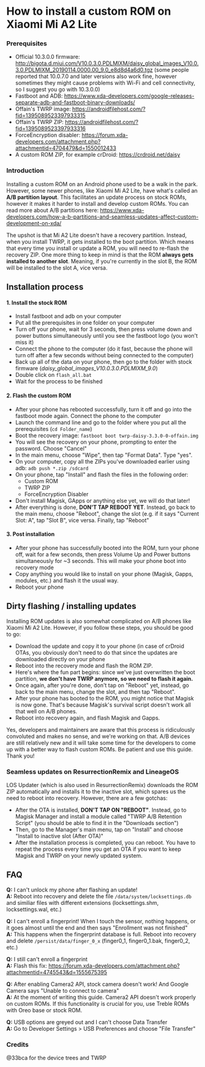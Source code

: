 # How to install a custom ROM on Xiaomi Mi A2 Lite

### Prerequisites
* Official 10.3.0.0 firmware: http://bigota.d.miui.com/V10.0.3.0.PDLMIXM/daisy_global_images_V10.0.3.0.PDLMIXM_20190114.0000.00_9.0_e8d8d4a6d0.tgz (some people reported that 10.0.7.0 and later versions also work fine, however sometimes they might cause problems with Wi-Fi and cell connectivity, so I suggest you go with 10.3.0.0) 
* Fastboot and ADB: https://www.xda-developers.com/google-releases-separate-adb-and-fastboot-binary-downloads/
* Offain's TWRP image: https://androidfilehost.com/?fid=1395089523397933315
* Offain's TWRP ZIP: https://androidfilehost.com/?fid=1395089523397933316
* ForceEncryption disabler: https://forum.xda-developers.com/attachment.php?attachmentid=4704479&d=1550012433
* A custom ROM ZIP, for example crDroid: https://crdroid.net/daisy

### Introduction
Installing a custom ROM on an Android phone used to be a walk in the park. However, some newer phones, like Xiaomi Mi A2 Lite, have what's called an **A/B partition layout**. This facilitates an update process on stock ROMs, however it makes it harder to install and develop custom ROMs. You can read more about A/B partitions here: https://www.xda-developers.com/how-a-b-partitions-and-seamless-updates-affect-custom-development-on-xda/  

The upshot is that Mi A2 Lite doesn't have a recovery partition. Instead, when you install TWRP, it gets installed to the boot partition. Which means that every time you install or update a ROM, you will need to re-flash the recovery ZIP. One more thing to keep in mind is that the ROM **always gets installed to another slot**. Meaning, if you're currently in the slot B, the ROM will be installed to the slot A, vice versa. 

## Installation process

#### 1. Install the stock ROM
* Install fastboot and adb on your computer
* Put all the prerequisites in one folder on your computer
* Turn off your phone, wait for 3 seconds, then press volume down and power buttons simultaneously until you see the fastboot logo (you won't miss it)
* Connect the phone to the computer (do it fast, because the phone will turn off after a few seconds without being connected to the computer)
* Back up all of the data on your phone, then go to the folder with stock firmware (*daisy_global_images_V10.0.3.0.PDLMIXM_9.0*)
* Double click on `flash_all.bat` 
* Wait for the process to be finished

#### 2. Flash the custom ROM
* After your phone has rebooted successfully, turn it off and go into the fastboot mode again. Connect the phone to the computer
* Launch the command line and go to the folder where you put all the prerequisites (`cd Folder_name`)
* Boot the recovery image: `fastboot boot twrp-daisy-3.3.0-0-offain.img`
* You will see the recovery on your phone, prompting to enter the password. Choose "Cancel"
* In the main menu, choose "Wipe", then tap "Format Data". Type "yes".
* On your computer, copy all the ZIPs you've downloaded earlier using adb: `adb push *.zip /sdcard`
* On your phone, tap "Install" and flash the files in the following order:
  * Custom ROM
  * TWRP ZIP
  * ForceEncryption Disabler
* Don't install Magisk, GApps or anything else yet, we will do that later!
* After everything is done, **DON'T TAP REBOOT YET**. Instead, go back to the main menu, choose "Reboot", change the slot (e.g. if it says "Current Slot: A", tap "Slot B", vice versa. Finally, tap "Reboot"

#### 3. Post installation
* After your phone has successfully booted into the ROM, turn your phone off, wait for a few seconds, then press Volume Up and Power buttons simultaneously for ~3 seconds. This will make your phone boot into recovery mode
* Copy anything you would like to install on your phone (Magisk, Gapps, modules, etc.) and flash it the usual way.
* Reboot your phone

## Dirty flashing / installing updates
Installing ROM updates is also somewhat complicated on A/B phones like Xiaomi Mi A2 Lite. However, if you follow these steps, you should be good to go:

* Download the update and copy it to your phone (in case of crDroid OTAs, you obviously don't need to do that since the updates are downloaded directly on your phone
* Reboot into the recovery mode and flash the ROM ZIP.
* Here's where the fun part begins: since we've just overwritten the boot partition, **we don't have TWRP anymore, so we need to flash it again.** 
* Once again, after you're done, don't tap on "Reboot" yet, instead, go back to the main menu, change the slot, and then tap "Reboot".
* After your phone has booted to the ROM, you might notice that Magisk is now gone. That's because Magisk's survival script doesn't work all that well on A/B phones.
* Reboot into recovery again, and flash Magisk and Gapps. 


Yes, developers and maintainers are aware that this process is ridiculously convoluted and makes no sense, and we're working on that. A/B devices are still relatively new and it will take some time for the developers to come up with a better way to flash custom ROMs. Be patient and use this guide. Thank you!


### Seamless updates on ResurrectionRemix and LineageOS
LOS Updater (which is also used in ResurrectionRemix) downloads the ROM ZIP automatically and installs it to the inactive slot, which spares us the need to reboot into recovery. However, there are a few gotchas:
* After the OTA is installed, **DON'T TAP ON "REBOOT"**. Instead, go to Magisk Manager and install a module called "TWRP A/B Retention Script" (you should be able to find it in the "Downloads section")
* Then, go to the Manager's main menu, tap on "Install" and choose "Install to inactive slot (After OTA)"
* After the installation process is completed, you can reboot.
You have to repeat the process every time you get an OTA if you want to keep Magisk and TWRP on your newly updated system. 


## FAQ
**Q:** I can't unlock my phone after flashing an update!  
**A:** Reboot into recovery and delete the file `/data/system/locksettings.db` and similiar files with different extensions (locksettings.shm, locksettings.wal, etc.)


**Q:** I can't enroll a fingerprint! When I touch the sensor, nothing happens, or it goes almost until the end and then says "Enrollment was not finished"  
**A:** This happens when the fingerprint database is full. Reboot into recovery and delete `/persist/data/finger_0_x` (finger0_1, finger0_1.bak, finger0_2, etc.)


**Q:** I still can't enroll a fingerprint  
**A:** Flash this fix: https://forum.xda-developers.com/attachment.php?attachmentid=4745543&d=1555675395

**Q:** After enabling Camera2 API, stock camera doesn't work! And Google Camera says "Unable to connect to camera"  
**A:** At the moment of writing this guide. Camera2 API doesn't work properly on custom ROMs. If this functionality is crucial for you, use Treble ROMs with Oreo base or stock ROM. 

**Q:** USB options are greyed out and I can't choose Data Transfer  
**A:** Go to Developer Settings > USB Preferences and choose "File Transfer"  


### Credits
@33bca for the device trees and TWRP
